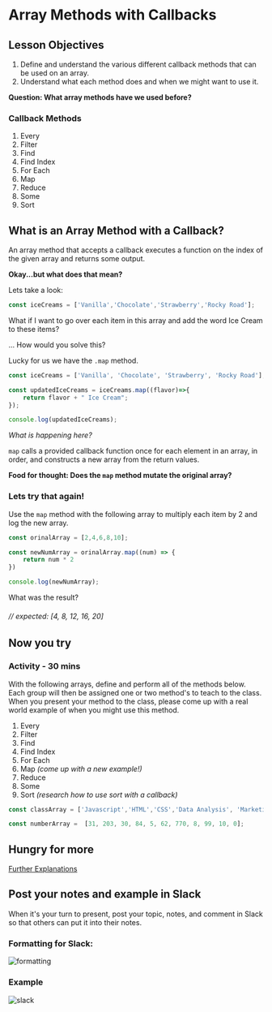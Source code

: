 # Array Methods with Callbacks

## Lesson Objectives

1. Define and understand the various different callback methods that can be used on an array.
2. Understand what each method does and when we might want to use it.

**Question: What array methods have we used before?**

### Callback Methods

1. Every
1. Filter
1. Find
1. Find Index
1. For Each
1. Map
1. Reduce
1. Some
1. Sort

## What is an Array Method with a Callback?

An array method that accepts a callback executes a function on the index of the given array and returns some output.

**Okay...but what does that mean?**

Lets take a look:

```javascript
const iceCreams = ['Vanilla','Chocolate','Strawberry','Rocky Road'];
```

What if I want to go over each item in this array and add the word Ice Cream to these items?

... How would you solve this?

Lucky for us we have the `.map` method.

```javascript
const iceCreams = ['Vanilla', 'Chocolate', 'Strawberry', 'Rocky Road'];

const updatedIceCreams = iceCreams.map((flavor)=>{
    return flavor + " Ice Cream";
});

console.log(updatedIceCreams);
```

*What is happening here?*

`map` calls a provided callback function once for each element in an array, in order, and constructs a new array from the return values.

**Food for thought: Does the `map` method mutate the original array?**

### Lets try that again!

Use the `map` method with the following array to multiply each item by 2 and log the new array.

```javascript
const orinalArray = [2,4,6,8,10];

const newNumArray = orinalArray.map((num) => {
    return num * 2
})

console.log(newNumArray);
```

What was the result?

###### // expected: [4, 8, 12, 16, 20]

## Now you try
### Activity - 30 mins

With the following arrays, define and perform all of the methods below. Each group will then be assigned one or two method's to teach to the class. When you present your method to the class, please come up with a real world example of when you might use this method.

1. Every
1. Filter
1. Find
1. Find Index
1. For Each
1. Map _(come up with a new example!)_
1. Reduce
1. Some
1. Sort _(research how to use sort with a callback)_

```javascript
const classArray = ['Javascript','HTML','CSS','Data Analysis', 'Marketing', 'Database Design', 'Visual Design'];

const numberArray =  [31, 203, 30, 84, 5, 62, 770, 8, 99, 10, 0];
```

## Hungry for more

[Further Explanations](https://codeburst.io/array-methods-explained-filter-vs-map-vs-reduce-vs-foreach-ea3127c6d319)


## Post your notes and example in Slack

When it's your turn to present, post your topic, notes, and comment in Slack so that others can put it into their notes.

### Formatting for Slack:
![formatting](https://i.imgur.com/R1J1OOg.png)

### Example

![slack](https://i.imgur.com/jd2Xg3y.png)

